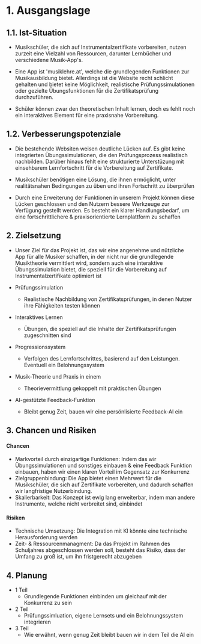 # 1. Ausgangslage

## 1.1. Ist-Situation
+ Musikschüler, die sich auf Instrumentalzertifikate vorbereiten, nutzen zurzeit eine Vielzahl von Ressourcen, darunter Lernbücher und verschiedene Musik-App's. 

+ Eine App ist 'musiklehre.at', welche die grundlegenden Funktionen zur Musikausbildung bietet. Allerdings ist die Website recht schlicht gehalten und bietet keine Möglichkeit, realistische Prüfungssimulationen oder gezielte Übungsfunktionen für die Zertifikatsprüfung durchzuführen. 

+ Schüler können zwar den theoretischen Inhalt lernen, doch es fehlt noch ein interaktives Element für eine praxisnahe Vorbereitung.

## 1.2. Verbesserungspotenziale

+ Die bestehende Websiten weisen deutliche Lücken auf. Es gibt keine integrierten Übungssimulationen, die den Prüfungsprozess realistisch nachbilden. Darüber hinaus fehlt eine strukturierte Unterstüzung mit einsehbarem Lernfortschritt für die Vorbereitung auf Zertifikate. 

+ Musikschüler benötigen eine Lösung, die ihnen ermöglicht, unter realitätsnahen Bedingungen zu üben und ihren Fortschritt zu überprüfen

+ Durch eine Erweiterung der Funktionen in unserem Projekt können diese Lücken geschlossen und den Nutzern bessere Werkzeuge zur Verfügung gestellt werden. Es besteht ein klarer Handlungsbedarf, um eine fortschrittlichere & praxisorientierte Lernplattform zu schaffen

## 2. Zielsetzung

+  Unser Ziel für das Projekt ist, das wir eine angenehme und nützliche App für alle Musiker schaffen, in der nicht nur die grundlegende Musiktheorie vermittlert wird, sondern auch eine interaktive Übungssimulation bietet, die speziell für die Vorbereitung auf Instrumentalzertifikate optimiert ist

+ Prüfungssimulation
    + Realistische Nachbildung von Zertifikatsprüfungen, in denen Nutzer ihre Fähigkeiten testen können
+ Interaktives Lernen
    + Übungen, die speziell auf die Inhalte der Zertifikatsprüfungen zugeschnitten sind
+ Progressionssystem
    + Verfolgen des Lernfortschrittes, basierend auf den Leistungen. Eventuell ein Belohnungssystem
+ Musik-Theorie und Praxis in einem
    + Theorievermittlung gekoppelt mit praktischen Übungen
+ AI-gestützte Feedback-Funktion
    + Bleibt genug Zeit, bauen wir eine persönlisierte Feedback-AI ein 

## 3. Chancen und Risiken

#### Chancen
+ Markvorteil durch einzigartige Funktionen: Indem das wir Übungssimulationen und sonstiges einbauen & eine Feedback Funktion einbauen, haben wir einen klaren Vorteil im Gegensatz zur Konkurrenz
+ Zielgruppenbindung: Die App bietet einen Mehrwert für die Musikschüler, die sich auf Zertifikate vorbereiten, und dadurch schaffen wir langfristige Nutzerbindung.
+ Skalierbarkeit: Das Konzept ist ewig lang erweiterbar, indem man andere Instrumente, welche nicht verbreitet sind, einbindet

#### Risiken
+ Technische Umsetzung: Die Integration mit KI könnte eine technische Herausforderung werden
+ Zeit- & Ressourcenmanagment: Da das Projekt im Rahmen des Schuljahres abgeschlossen werden soll, besteht das Risiko, dass der Umfang zu groß ist, um ihn fristgerecht abzugeben

## 4. Planung
+ 1 Teil 
    + Grundlegende Funktionen einbinden um gleichauf mit der Konkurrenz zu sein
+ 2 Teil
    + Prüfungssimluation, eigene Lernsets und ein Belohnungssystem integrieren
+ 3 Teil
    + Wie erwähnt, wenn genug Zeit bleibt bauen wir in dem Teil die AI ein
